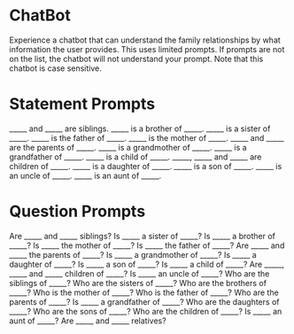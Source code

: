# ChatBot
Experience a chatbot that can understand the family relationships by what information the user provides. This uses limited prompts. If prompts are not on the list, the chatbot will not understand your prompt. Note that this chatbot is case sensitive.

# Statement Prompts
_____ and _____ are siblings.
_____ is a brother of _____.
_____ is a sister of _____.
_____ is the father of _____.
_____ is the mother of _____.
_____ and _____ are the parents of _____.
_____ is a grandmother of _____.
_____ is a grandfather of _____.
_____ is a child of _____.
_____, _____ and _____ are children of _____.
_____ is a daughter of _____.
_____ is a son of _____.
_____ is an uncle of _____.
_____ is an aunt of _____.

# Question Prompts
Are _____ and _____ siblings?
Is _____ a sister of _____?
Is _____ a brother of _____?
Is _____ the mother of _____?
Is _____ the father of _____?
Are _____ and _____ the parents of _____?
Is _____ a grandmother of _____?
Is _____ a daughter of _____?
Is _____ a son of _____?
Is _____ a child of _____?
Are _____, _____ and _____ children of _____?
Is _____ an uncle of _____?
Who are the siblings of _____?
Who are the sisters of _____?
Who are the brothers of _____?
Who is the mother of _____?
Who is the father of _____?
Who are the parents of _____?
Is _____ a grandfather of _____?
Who are the daughters of _____?
Who are the sons of _____?
Who are the children of _____?
Is _____ an aunt of _____?
Are _____ and _____ relatives?

